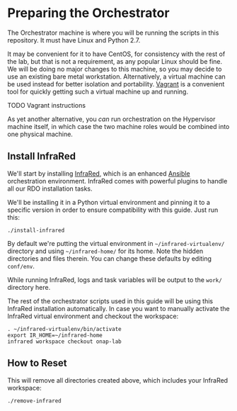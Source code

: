 Preparing the Orchestrator
==========================

The Orchestrator machine is where you will be running the scripts in this repository. It must have
Linux and Python 2.7.

It may be convenient for it to have CentOS, for consistency with the rest of the lab, but that is
not a requirement, as any popular Linux should be fine. We will be doing no major changes to this
machine, so you may decide to use an existing bare metal workstation. Alternatively, a virtual
machine can be used instead for better isolation and portability.
[Vagrant](https://www.vagrantup.com/) is a convenient tool for quickly getting such a virtual
machine up and running.

TODO Vagrant instructions

As yet another alternative, you *can* run orchestration on the Hypervisor machine itself, in which
case the two machine roles would be combined into one physical machine.


Install InfraRed
----------------

We'll start by installing [InfraRed](https://infrared.readthedocs.io/), which is an enhanced
[Ansible](https://www.ansible.com/) orchestration environment. InfraRed comes with powerful plugins
to handle all our RDO installation tasks.

We'll be installing it in a Python virtual environment and pinning it to a specific version in order
to ensure compatibility with this guide. Just run this:

    ./install-infrared

By default we're putting the virtual environment in `~/infrared-virtualenv/` directory and using
`~/infrared-home/` for its home. Note the hidden directories and files therein. You can change these
defaults by editing `conf/env`.

While running InfraRed, logs and task variables will be output to the `work/` directory here.

The rest of the orchestrator scripts used in this guide will be using this InfraRed installation
automatically. In case you want to manually activate the InfraRed virtual environment and checkout
the workspace:

    . ~/infrared-virtualenv/bin/activate
    export IR_HOME=~/infrared-home
    infrared workspace checkout onap-lab


How to Reset
------------

This will remove all directories created above, which includes your InfraRed workspace:

    ./remove-infrared
